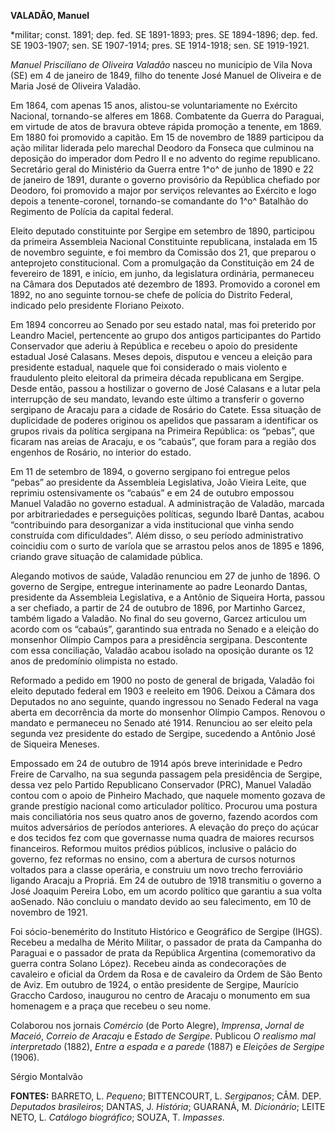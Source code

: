 **VALADÃO, Manuel**

\*militar; const. 1891; dep. fed. SE 1891-1893; pres. SE 1894-1896; dep.
fed. SE 1903-1907; sen. SE 1907-1914; pres. SE 1914-1918; sen. SE
1919-1921.

*Manuel Prisciliano de Oliveira Valadão* nasceu no município de Vila
Nova (SE) em 4 de janeiro de 1849, filho do tenente José Manuel de
Oliveira e de Maria José de Oliveira Valadão.

Em 1864, com apenas 15 anos, alistou-se voluntariamente no Exército
Nacional, tornando-se alferes em 1868. Combatente da Guerra do Paraguai,
em virtude de atos de bravura obteve rápida promoção a tenente, em 1869.
Em 1880 foi promovido a capitão. Em 15 de novembro de 1889 participou da
ação militar liderada pelo marechal Deodoro da Fonseca que culminou na
deposição do imperador dom Pedro II e no advento do regime republicano.
Secretário geral do Ministério da Guerra entre 1^o^ de junho de 1890 e
22 de janeiro de 1891, durante o governo provisório da República
chefiado por Deodoro, foi promovido a major por serviços relevantes ao
Exército e logo depois a tenente-coronel, tornando-se comandante do 1^o^
Batalhão do Regimento de Polícia da capital federal.

Eleito deputado constituinte por Sergipe em setembro de 1890, participou
da primeira Assembleia Nacional Constituinte republicana, instalada em
15 de novembro seguinte, e foi membro da Comissão dos 21, que preparou o
anteprojeto constitucional. Com a promulgação da Constituição em 24 de
fevereiro de 1891, e início, em junho, da legislatura ordinária,
permaneceu na Câmara dos Deputados até dezembro de 1893. Promovido a
coronel em 1892, no ano seguinte tornou-se chefe de polícia do Distrito
Federal, indicado pelo presidente Floriano Peixoto.

Em 1894 concorreu ao Senado por seu estado natal, mas foi preterido por
Leandro Maciel, pertencente ao grupo dos antigos participantes do
Partido Conservador que aderiu à República e recebeu o apoio do
presidente estadual José Calasans. Meses depois, disputou e venceu a
eleição para presidente estadual, naquele que foi considerado o mais
violento e fraudulento pleito eleitoral da primeira década republicana
em Sergipe. Desde então, passou a hostilizar o governo de José Calasans
e a lutar pela interrupção de seu mandato, levando este último a
transferir o governo sergipano de Aracaju para a cidade de Rosário do
Catete. Essa situação de duplicidade de poderes originou os apelidos que
passaram a identificar os grupos rivais da política sergipana na
Primeira República: os “pebas”, que ficaram nas areias de Aracaju, e os
“cabaús”, que foram para a região dos engenhos de Rosário, no interior
do estado.

Em 11 de setembro de 1894, o governo sergipano foi entregue pelos
“pebas” ao presidente da Assembleia Legislativa, João Vieira Leite, que
reprimiu ostensivamente os “cabaús” e em 24 de outubro empossou Manuel
Valadão no governo estadual. A administração de Valadão, marcada por
arbitrariedades e perseguições políticas, segundo Ibarê Dantas, acabou
“contribuindo para desorganizar a vida institucional que vinha sendo
construída com dificuldades”. Além disso, o seu período administrativo
coincidiu com o surto de varíola que se arrastou pelos anos de 1895 e
1896, criando grave situação de calamidade pública.

Alegando motivos de saúde, Valadão renunciou em 27 de junho de 1896. O
governo de Sergipe, entregue interinamente ao padre Leonardo Dantas,
presidente da Assembleia Legislativa, e a Antônio de Siqueira Horta,
passou a ser chefiado, a partir de 24 de outubro de 1896, por Martinho
Garcez, também ligado a Valadão. No final do seu governo, Garcez
articulou um acordo com os “cabaús”, garantindo sua entrada no Senado e
a eleição do monsenhor Olímpio Campos para a presidência sergipana.
Descontente com essa conciliação, Valadão acabou isolado na oposição
durante os 12 anos de predomínio olimpista no estado.

Reformado a pedido em 1900 no posto de general de brigada, Valadão foi
eleito deputado federal em 1903 e reeleito em 1906. Deixou a Câmara dos
Deputados no ano seguinte, quando ingressou no Senado Federal na vaga
aberta em decorrência da morte do monsenhor Olímpio Campos. Renovou o
mandato e permaneceu no Senado até 1914. Renunciou ao ser eleito pela
segunda vez presidente do estado de Sergipe, sucedendo a Antônio José de
Siqueira Meneses.

Empossado em 24 de outubro de 1914 após breve interinidade e Pedro
Freire de Carvalho, na sua segunda passagem pela presidência de Sergipe,
dessa vez pelo Partido Republicano Conservador (PRC), Manuel Valadão
contou com o apoio de Pinheiro Machado, que naquele momento gozava de
grande prestígio nacional como articulador político. Procurou uma
postura mais conciliatória nos seus quatro anos de governo, fazendo
acordos com muitos adversários de períodos anteriores. A elevação do
preço do açúcar e dos tecidos fez com que governasse numa quadra de
maiores recursos financeiros. Reformou muitos prédios públicos,
inclusive o palácio do governo, fez reformas no ensino, com a abertura
de cursos noturnos voltados para a classe operária, e construiu um novo
trecho ferroviário ligando Aracaju a Propriá. Em 24 de outubro de 1918
transmitiu o governo a José Joaquim Pereira Lobo, em um acordo político
que garantiu a sua volta aoSenado. Não concluiu o mandato devido ao seu
falecimento, em 10 de novembro de 1921.

Foi sócio-benemérito do Instituto Histórico e Geográfico de Sergipe
(IHGS). Recebeu a medalha de Mérito Militar, o passador de prata da
Campanha do Paraguai e o passador de prata da República Argentina
(comemorativo da guerra contra Solano López). Recebeu ainda as
condecorações de cavaleiro e oficial da Ordem da Rosa e de cavaleiro da
Ordem de São Bento de Aviz. Em outubro de 1924, o então presidente de
Sergipe, Maurício Graccho Cardoso, inaugurou no centro de Aracaju o
monumento em sua homenagem e a praça que recebeu o seu nome.

Colaborou nos jornais *Comércio* (de Porto Alegre), *Imprensa*, *Jornal
de Maceió*, *Correio de Aracaju* e *Estado de Sergipe*. Publicou *O
realismo mal interpretado* (1882), *Entre a espada e a parede* (1887) e
*Eleições de Sergipe* (1906).

Sérgio Montalvão

**FONTES:** BARRETO, L. *Pequeno*; BITTENCOURT, L. *Sergipanos*; CÂM.
DEP. *Deputados brasileiros*; DANTAS, J. *História*; GUARANÁ, M.
*Dicionário*; LEITE NETO, L. *Catálogo biográfico*; SOUZA, T.
*Impasses*.
